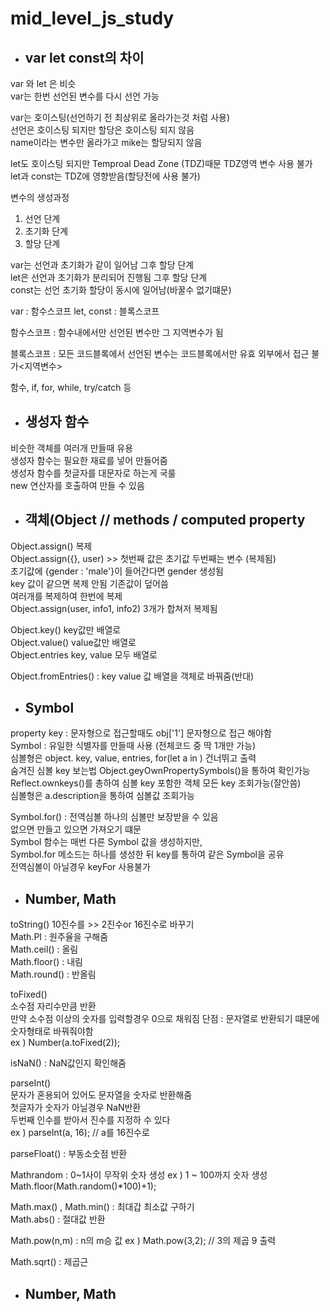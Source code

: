 # mid_level_js_study
 
- ## var let const의 차이   

var 와 let 은 비슷    
var는 한번 선언된 변수를 다시 선언 가능    

var는 호이스팅(선언하기 전 최상위로 올라가는것 처럼 사용)     
선언은 호이스팅 되지만 할당은 호이스팅 되지 않음     
name이라는 변수만 올라가고 mike는 할당되지 않음    

let도 호이스팅 되지만 
Temproal Dead Zone (TDZ)때문  TDZ영역 변수 사용 불가    
let과 const는 TDZ에 영향받음(할당전에 사용 불가)    

변수의 생성과정
1. 선언 단계
2. 초기화 단계
3. 할당 단계

var는 선언과 초기화가 같이 일어남 그후 할당 단계    
let은 선언과 초기화가 분리되어 진행됨 그후 할당 단계    
const는 선언 초기화 할당이 동시에 일어남(바꿀수 없기떄문)    

var : 함수스코프 
let, const : 블록스코프

함수스코프 : 함수내에서만 선언된 변수만 그 지역변수가 됨

블록스코프 : 모든 코드블록에서 선언된 변수는 코드블록에서만 유효 외부에서 접근 불가<지역변수>

함수, if, for, while, try/catch 등

- ## 생성자 함수

비슷한 객체를 여러개 만들때 유용   
생성자 함수는 필요한 재료를 넣어 만들어줌    
생성자 함수를 첫글자를 대문자로 하는게 국룰    
new 연산자를 호출하여 만들 수 있음    

- ## 객체(Object // methods / computed property

Object.assign() 복제    
Object.assign({}, user) >> 첫번째 값은 초기값 두번째는 변수 (복제됨)    
초기값에 {gender : 'male'}이 들어간다면 gender 생성됨     
key 값이 같으면 복제 안됨 기존값이 덮어씀      
여러개를 복제하여 한번에 복제    
Object.assign(user, info1, info2) 3개가 합쳐저 복제됨   

Object.key() key값만 배열로    
Object.value() value값만 배열로    
Object.entries key, value 모두 배열로   

Object.fromEntries() : key value 값 배열을 객체로 바꿔줌(반대)

- ## Symbol

property key : 문자형으로 접근할때도 obj['1'] 문자형으로 접근 해야함   
Symbol : 유일한 식별자를 만들때 사용 (전체코드 중 딱 1개만 가능)  
심볼형은 object. key, value, entries, for(let a in ) 건너뛰고 출력   
숨겨진 심볼 key 보는법 Object.geyOwnPropertySymbols()을 통하여 확인가능     
Reflect.ownkeys()를 총하여 심볼 key 포함한 객체 모든 key 조회가능(잘안씀)    
심볼형은 a.description을 통하여 심볼값 조회가능   

Symbol.for() : 전역심볼
하나의 심볼만 보장받을 수 있음   
없으면 만들고 있으면 가져오기 떄문    
Symbol 함수는 매번 다른 Symbol 값을 생성하지만,   
Symbol.for 메소드는 하나를 생성한 뒤 key를 통하여 같은 Symbol을 공유   
전역심볼이 아닐경우 keyFor 사용불가   

- ## Number, Math
toString() 10진수를 >> 2진수or 16진수로 바꾸기   
Math.PI : 원주율을 구해줌   
Math.ceil() : 올림   
Math.floor() : 내림   
Math.round() : 반올림  

toFixed()  
소수점 자리수만큼 반환   
만약 소수점 이상의 숫자를 입력할경우 0으로 채워짐
단점 : 문자열로 반환되기 떄문에 숫자형태로 바꿔줘야함   
ex ) Number(a.toFixed(2));   

isNaN() : NaN값인지 확인해줌   

parseInt()  
문자가 혼용되어 있어도 문자열을 숫자로 반환해줌   
첫글자가 숫자가 아닐경우 NaN반환   
두번째 인수를 받아서 진수를 지정하 수 있다  
ex ) parseInt(a, 16); // a를 16진수로

parseFloat() : 부동소숫점 반환  

Mathrandom : 0~1사이 무작위 숫자 생성
ex ) 1 ~ 100까지 숫자 생성   
Math.floor(Math.random()*100)+1);   

Math.max() , Math.min()  : 최대갑 최소값 구하기   
Math.abs() : 절대값 반환   

Math.pow(n,m) : n의 m승 값
ex ) Math.pow(3,2); // 3의 제곱 9 출력

Math.sqrt() : 제곱근

- ## Number, Math

